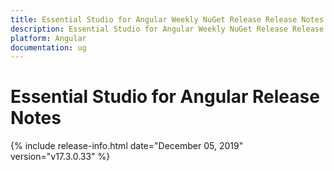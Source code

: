 ```yaml
---
title: Essential Studio for Angular Weekly NuGet Release Release Notes  
description: Essential Studio for Angular Weekly NuGet Release Release Notes  
platform: Angular
documentation: ug
---
```


# Essential Studio for Angular  Release Notes  

{% include release-info.html date="December 05, 2019"  version="v17.3.0.33" %} 







